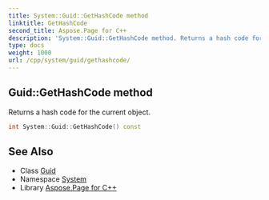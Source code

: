 ```yaml
---
title: System::Guid::GetHashCode method
linktitle: GetHashCode
second_title: Aspose.Page for C++
description: 'System::Guid::GetHashCode method. Returns a hash code for the current object in C++.'
type: docs
weight: 1000
url: /cpp/system/guid/gethashcode/
---
```

## Guid::GetHashCode method


Returns a hash code for the current object.

```cpp
int System::Guid::GetHashCode() const
```

## See Also

* Class [Guid](../)
* Namespace [System](../../)
* Library [Aspose.Page for C++](../../../)
